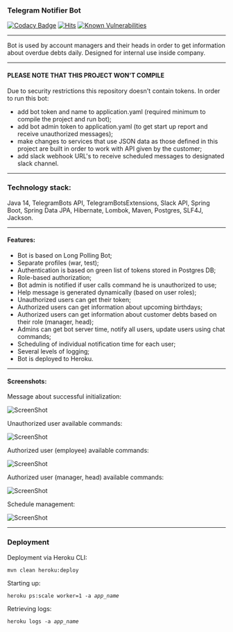### Telegram Notifier Bot
[![Codacy Badge](https://app.codacy.com/project/badge/Grade/307f26a176cd4488b19db004f6705254)](https://www.codacy.com/gh/whiskels/TelegramNotifierBot/dashboard?utm_source=github.com&amp;utm_medium=referral&amp;utm_content=whiskels/TelegramNotifierBot&amp;utm_campaign=Badge_Grade)
[![Hits](https://hits.seeyoufarm.com/api/count/incr/badge.svg?url=https%3A%2F%2Fgithub.com%2Fwhiskels%2FTelegramNotifierBot&count_bg=%2379C83D&title_bg=%23555555&icon=telegram.svg&icon_color=%23E7E7E7&title=hits&edge_flat=false)](https://hits.seeyoufarm.com)
[![Known Vulnerabilities](https://snyk.io/test/github/whiskels/telegramnotifierbot/badge.svg)](https://snyk.io/test/github/whiskels/telegramnotifierbot)
___
Bot is used by account managers and their heads in order to get information about overdue debts daily.
Designed for internal use inside company.

___
#### PLEASE NOTE THAT THIS PROJECT WON'T COMPILE
Due to security restrictions this repository doesn't contain tokens.
In order to run this bot:
 - add bot token and name to application.yaml (required minimum to compile the project and run bot);
 - add bot admin token to application.yaml (to get start up report and receive unauthorized messages);
 - make changes to services that use JSON data as those defined in this project are built in order to work with API given by the customer;
 - add slack webhook URL's to receive scheduled messages to designated slack channel.

___
### Technology stack: 
Java 14, TelegramBots API, TelegramBotsExtensions, Slack API, Spring Boot, Spring Data JPA, Hibernate, Lombok, Maven, Postgres, SLF4J, Jackson.

___
#### Features:
- Bot is based on Long Polling Bot;
- Separate profiles (war, test);
- Authentication is based on green list of tokens stored in Postgres DB;
- Role-based authorization;
- Bot admin is notified if user calls command he is unauthorized to use;
- Help message is generated dynamically (based on user roles);
- Unauthorized users can get their token;
- Authorized users can get information about upcoming birthdays;
- Authorized users can get information about customer debts based on their role (manager, head);
- Admins can get bot server time, notify all users, update users using chat commands;
- Scheduling of individual notification time for each user;
- Several levels of logging;
- Bot is deployed to Heroku.

___
#### Screenshots:
Message about successful initialization:

![ScreenShot](https://raw.github.com/whiskels/TelegramNotifierBot/master/screenshots/start_report.png)

Unauthorized user available commands:

![ScreenShot](https://raw.github.com/whiskels/TelegramNotifierBot/master/screenshots/user_unauthorized_commands.png)

Authorized user (employee) available commands:

![ScreenShot](https://raw.github.com/whiskels/TelegramNotifierBot/master/screenshots/user_employee_commands.png)

Authorized user (manager, head) available commands:

![ScreenShot](https://raw.github.com/whiskels/TelegramNotifierBot/master/screenshots/user_authorized_commands.png)

Schedule management:


![ScreenShot](https://raw.github.com/whiskels/TelegramNotifierBot/master/screenshots/schedule_managing.png)



___
### Deployment
Deployment via Heroku CLI:

<code>mvn clean heroku:deploy</code>

Starting up:

<code>heroku ps:scale worker=1 -a *app_name*</code>

Retrieving logs:

<code>heroku logs -a *app_name*</code>
